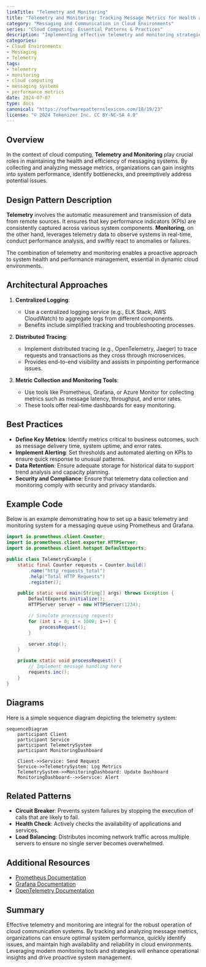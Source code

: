 ```yaml
---
linkTitle: "Telemetry and Monitoring"
title: "Telemetry and Monitoring: Tracking Message Metrics for Health and Performance Insight"
category: "Messaging and Communication in Cloud Environments"
series: "Cloud Computing: Essential Patterns & Practices"
description: "Implementing effective telemetry and monitoring strategies to track message metrics for assessing the health and performance of cloud communication systems."
categories:
- Cloud Environments
- Messaging
- Telemetry
tags:
- telemetry
- monitoring
- cloud computing
- messaging systems
- performance metrics
date: 2024-07-07
type: docs
canonical: "https://softwarepatternslexicon.com/18/19/23"
license: "© 2024 Tokenizer Inc. CC BY-NC-SA 4.0"
---
```


## Overview

In the context of cloud computing, **Telemetry and Monitoring** play crucial roles in maintaining the health and efficiency of messaging systems. By collecting and analyzing message metrics, organizations can gain insights into system performance, identify bottlenecks, and preemptively address potential issues.

## Design Pattern Description

**Telemetry** involves the automatic measurement and transmission of data from remote sources. It ensures that key performance indicators (KPIs) are consistently captured across various system components. **Monitoring**, on the other hand, leverages telemetry data to observe systems in real-time, conduct performance analysis, and swiftly react to anomalies or failures.

The combination of telemetry and monitoring enables a proactive approach to system health and performance management, essential in dynamic cloud environments.

## Architectural Approaches

1. **Centralized Logging**:
   - Use a centralized logging service (e.g., ELK Stack, AWS CloudWatch) to aggregate logs from different components.
   - Benefits include simplified tracking and troubleshooting processes.

2. **Distributed Tracing**:
   - Implement distributed tracing (e.g., OpenTelemetry, Jaeger) to trace requests and transactions as they cross through microservices.
   - Provides end-to-end visibility and assists in pinpointing performance issues.

3. **Metric Collection and Monitoring Tools**:
   - Use tools like Prometheus, Grafana, or Azure Monitor for collecting metrics such as message latency, throughput, and error rates.
   - These tools offer real-time dashboards for easy monitoring.

## Best Practices

- **Define Key Metrics**: Identify metrics critical to business outcomes, such as message delivery time, system uptime, and error rates.
- **Implement Alerting**: Set thresholds and automated alerting on KPIs to ensure quick response to unusual patterns.
- **Data Retention**: Ensure adequate storage for historical data to support trend analysis and capacity planning.
- **Security and Compliance**: Ensure that telemetry data collection and monitoring comply with security and privacy standards.

## Example Code

Below is an example demonstrating how to set up a basic telemetry and monitoring system for a messaging queue using Prometheus and Grafana.

```java
import io.prometheus.client.Counter;
import io.prometheus.client.exporter.HTTPServer;
import io.prometheus.client.hotspot.DefaultExports;

public class TelemetryExample {
    static final Counter requests = Counter.build()
        .name("http_requests_total")
        .help("Total HTTP Requests")
        .register();

    public static void main(String[] args) throws Exception {
        DefaultExports.initialize();
        HTTPServer server = new HTTPServer(1234);

        // Simulate processing requests
        for (int i = 0; i < 1000; i++) {
            processRequest();
        }

        server.stop();
    }

    private static void processRequest() {
        // Implement message handling here
        requests.inc();
    }
}
```

## Diagrams

Here is a simple sequence diagram depicting the telemetry system:

```mermaid
sequenceDiagram
    participant Client
    participant Service
    participant TelemetrySystem
    participant MonitoringDashboard

    Client->>Service: Send Request
    Service->>TelemetrySystem: Log Metrics
    TelemetrySystem->>MonitoringDashboard: Update Dashboard
    MonitoringDashboard-->>Service: Alert
```

## Related Patterns

- **Circuit Breaker**: Prevents system failures by stopping the execution of calls that are likely to fail.
- **Health Check**: Actively checks the availability of applications and services.
- **Load Balancing**: Distributes incoming network traffic across multiple servers to ensure no single server becomes overwhelmed.

## Additional Resources

- [Prometheus Documentation](https://prometheus.io/docs/introduction/overview/)
- [Grafana Documentation](https://grafana.com/docs/grafana/latest/)
- [OpenTelemetry Documentation](https://opentelemetry.io/)

## Summary

Effective telemetry and monitoring are integral for the robust operation of cloud communication systems. By tracking and analyzing message metrics, organizations can ensure optimal system performance, quickly identify issues, and maintain high availability and reliability in cloud environments. Leveraging modern monitoring tools and strategies will enhance operational insights and drive proactive system management.
